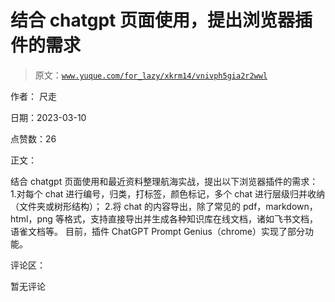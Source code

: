 # 结合 chatgpt 页面使用，提出浏览器插件的需求

> 原文：[`www.yuque.com/for_lazy/xkrm14/vnivph5gia2r2wwl`](https://www.yuque.com/for_lazy/xkrm14/vnivph5gia2r2wwl)



作者： 尺走 

日期：2023-03-10 

点赞数：26 

正文： 

结合 chatgpt 页面使用和最近资料整理航海实战，提出以下浏览器插件的需求： 1.对每个 chat 进行编号，归类，打标签，颜色标记，多个 chat 进行层级归并收纳（文件夹或树形结构）； 2.将 chat 的内容导出，除了常见的 pdf，markdown，html，png 等格式，支持直接导出并生成各种知识库在线文档，诸如飞书文档，语雀文档等。 目前，插件 ChatGPT Prompt Genius（chrome）实现了部分功能。 

评论区： 

暂无评论 

